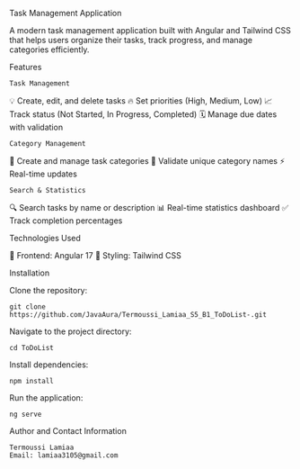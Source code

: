 Task Management Application

A modern task management application built with Angular and Tailwind CSS that helps users organize their tasks, track progress, and manage categories efficiently.

Features

    Task Management

💡 Create, edit, and delete tasks
🔥 Set priorities (High, Medium, Low)
📈 Track status (Not Started, In Progress, Completed)
🗓️ Manage due dates with validation

    Category Management

📂 Create and manage task categories
🔑 Validate unique category names
⚡ Real-time updates

    Search & Statistics

🔍 Search tasks by name or description
📊 Real-time statistics dashboard
✅ Track completion percentages

Technologies Used

🎨 Frontend: Angular 17
💅 Styling: Tailwind CSS

Installation

Clone the repository:

    git clone https://github.com/JavaAura/Termoussi_Lamiaa_S5_B1_ToDoList-.git
Navigate to the project directory:

    cd ToDoList

Install dependencies:

    npm install

Run the application:

    ng serve


Author and Contact Information

    Termoussi Lamiaa 
    Email: lamiaa3105@gmail.com
